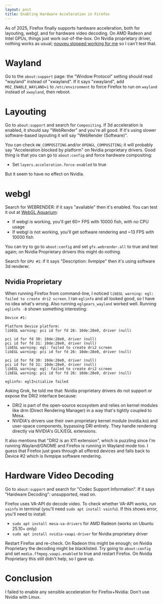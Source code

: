 ```yaml
---
layout: post
title: Enabling Hardware Acceleration in Firefox
---
```


As of 2025, Firefox finally supports hardware acceleration,
both for layouting, webgl, and for hardware video decoding.
On AMD Radeon and Intel GPUs, things just work out-of-the-box.
On Nvidia proprietary driver, nothing works as usual;
[nouveu stopped working for me](https://bugs.launchpad.net/ubuntu/+source/linux/+bug/2125584) so I can't test that.

# Wayland

Go to the `about:support` page: the "Window Protocol"
setting should read "wayland" instead of "xwayland". If it says "xwayland",
add `MOZ_ENABLE_WAYLAND=1` to `/etc/environment` to force Firefox to run on `wayland`
instead of `xwayland`, then reboot.

# Layouting

Go to `about:support` and search for `Compositing`.
If 3d acceleration is enabled, it should say "WebRender" and you're all good.
If it's using slower software-based layouting it will say "WebRender (Software)".

You can check `HW_COMPOSITING` and/or `OPENGL_COMPOSITING`; it will
probably say "Acceleration blocked by platform" on Nvidia proprietary drivers.
Good thing is that you can go to `about:config` and force hardware compositing:

* Set `layers.acceleration.force-enabled` to true

But it seem to have no effect on Nvidia.

# webgl

Search for WEBRENDER: if it says "available" then it's enabled.
You can test it out at [WebGL Aquarium](https://webglsamples.org/aquarium/aquarium.html):

* If webgl is working, you'll get 60+ FPS with 10000 fish, with no CPU usage
* If webgl is not working, you'll get software rendering and ~13 FPS with 10000 fish

You can try to go to `about:config` and set `gfx.webrender.all` to true and test again;
on Nvidia Proprietary drivers this might do nothing.

Search for `GPU #1`: if it says "Description: llvmpipe" then it's using software 3d renderer.

## Nvidia Proprietary

When running Firefox from command-line, I noticed `libEGL warning: egl: failed to create dri2 screen`.
I ran `eglinfo` and all looked good, so I have no idea what's wrong. Also running
`eglgears_wayland` worked well. Running `eglinfo -B` shown something interesting:

```
Device #1:

Platform Device platform:
libEGL warning: pci id for fd 26: 10de:28e0, driver (null)

pci id for fd 30: 10de:28e0, driver (null)
pci id for fd 31: 10de:28e0, driver (null)
libEGL warning: egl: failed to create dri2 screen
libEGL warning: pci id for fd 26: 10de:28e0, driver (null)

pci id for fd 30: 10de:28e0, driver (null)
pci id for fd 31: 10de:28e0, driver (null)
libEGL warning: egl: failed to create dri2 screen
libEGL warning: pci id for fd 26: 10de:28e0, driver (null)

eglinfo: eglInitialize failed
```
Asking Grok, he told me that: Nvidia proprietary drivers do not support or expose the DRI2 interface because:

* DRI2 is part of the open-source ecosystem and relies on kernel modules like drm (Direct Rendering Manager) in a way that's tightly coupled to Mesa.
* NVIDIA's drivers use their own proprietary kernel module (nvidia.ko) and user-space components, bypassing DRI entirely. They handle rendering directly via NVIDIA's GLX/EGL extensions.

It also mentions that "DRI2 is an X11 extension", which is puzzling since I'm running Wayland/GNOME and
Firefox is running in Wayland mode too. I guess that Firefox just goes through all offered devices and falls back
to Device #2 which is llvmpipe software rendering.

# Hardware Video Decoding

Go to `about:support` and search for "Codec Support Information".
If it says "Hardware Decoding": unsupported, read on.

Firefox uses VA-API do decode video. To check whether VA-API works,
run `vainfo` in terminal (you'll need `sudo apt install vainfo`).
If this shows error, you'll need to install:

* `sudo apt install mesa-va-drivers` for AMD Radeon (works on Ubuntu 25.10+ only)
* `sudo apt install nvidia-vaapi-driver` for Nvidia proprietary driver

Restart Firefox and re-check. On Radeon this might be enough; on Nvidia Proprietary
the decoding might be blacklisted. Try going to `about:config` and set
`media.ffmpeg.vaapi.enabled` to true and restart Firefox. On Nvidia Proprietary this
still didn't help, so I gave up.

# Conclusion

I failed to enable any sensible acceleration for Firefox+Nvidia: Don't use Nvidia with Linux.

